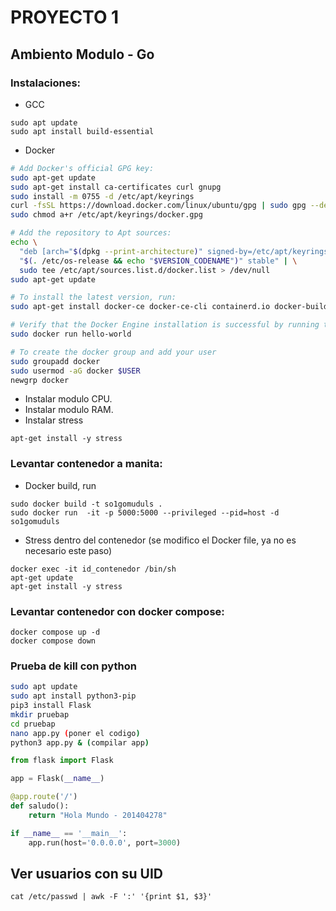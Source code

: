 # PROYECTO 1

## Ambiento Modulo - Go

### Instalaciones:

* GCC

```
sudo apt update
sudo apt install build-essential
```

* Docker

```bash
# Add Docker's official GPG key:
sudo apt-get update
sudo apt-get install ca-certificates curl gnupg
sudo install -m 0755 -d /etc/apt/keyrings
curl -fsSL https://download.docker.com/linux/ubuntu/gpg | sudo gpg --dearmor -o /etc/apt/keyrings/docker.gpg
sudo chmod a+r /etc/apt/keyrings/docker.gpg

# Add the repository to Apt sources:
echo \
  "deb [arch="$(dpkg --print-architecture)" signed-by=/etc/apt/keyrings/docker.gpg] https://download.docker.com/linux/ubuntu \
  "$(. /etc/os-release && echo "$VERSION_CODENAME")" stable" | \
  sudo tee /etc/apt/sources.list.d/docker.list > /dev/null
sudo apt-get update

# To install the latest version, run:
sudo apt-get install docker-ce docker-ce-cli containerd.io docker-buildx-plugin docker-compose-plugin

# Verify that the Docker Engine installation is successful by running the hello-world image:
sudo docker run hello-world

# To create the docker group and add your user
sudo groupadd docker
sudo usermod -aG docker $USER
newgrp docker
```

* Instalar modulo CPU.
* Instalar modulo RAM.
* Instalar stress

```
apt-get install -y stress
```

### Levantar contenedor a manita:

* Docker build, run

```
sudo docker build -t so1gomuduls .
sudo docker run  -it -p 5000:5000 --privileged --pid=host -d so1gomuduls
```

* Stress dentro del contenedor (se modifico el Docker file, ya no es necesario este paso)

```
docker exec -it id_contenedor /bin/sh
apt-get update
apt-get install -y stress
```

### Levantar contenedor con docker compose:

```
docker compose up -d
docker compose down
```

### Prueba de kill con python

```bash
sudo apt update
sudo apt install python3-pip
pip3 install Flask
mkdir pruebap
cd pruebap
nano app.py (poner el codigo)
python3 app.py & (compilar app)
```

```python
from flask import Flask

app = Flask(__name__)

@app.route('/')
def saludo():
    return "Hola Mundo - 201404278"

if __name__ == '__main__':
    app.run(host='0.0.0.0', port=3000)
```


## Ver usuarios con su UID

```
cat /etc/passwd | awk -F ':' '{print $1, $3}'
```